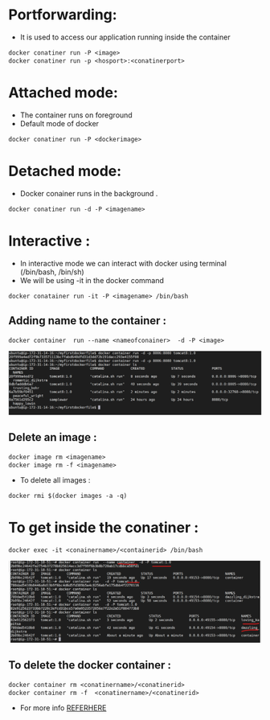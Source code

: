 # Portforwarding:
* It is used to access our application running inside the container 

```
docker conatiner run -P <image>
docker conatiner run -p <hosport>:<conatinerport>
```

# Attached mode:
* The container runs on foreground
* Default mode of docker

```
docker conatiner run -P <dockerimage>
```

# Detached mode:

* Docker conainer runs in the background .

```
docker conatiner run -d -P <imagename>
```

# Interactive :
* In interactive mode we can interact with docker using terminal (/bin/bash, /bin/sh)
* We will be using -it in the docker command
```
docker conatainer run -it -P <imagename> /bin/bash 
```

## Adding name to the container :

```
docker container  run --name <nameofconainer>  -d -P <image>
```

![preview](../images/Docker15.png)

## Delete an image :

```
docker image rm <imagename>
docker image rm -f <imagename>
```
* To delete all images :

```
docker rmi $(docker images -a -q)
```

# To get inside the conatiner :

```
docker exec -it <conainername>/<containerid> /bin/bash
```
![preview](../images/Docker16.png)

## To delete the docker container :

```
docker container rm <conatinername>/<conatinerid>
docker container rm -f  <conatinername>/<conatinerid>
```
* For more info [REFERHERE](https://docs.docker.com/engine/reference/commandline/container_rm/)
